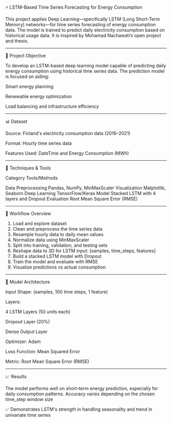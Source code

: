⚡ LSTM-Based Time Series Forecasting for Energy Consumption

This project applies Deep Learning—specifically LSTM (Long Short-Term Memory) networks—for time series forecasting of energy consumption data. The model is trained to predict daily electricity consumption based on historical usage data. It is inspired by Mohamad Nachawati’s open project and thesis.


---

📌 Project Objective

To develop an LSTM-based deep learning model capable of predicting daily energy consumption using historical time series data. The prediction model is focused on aiding:

Smart energy planning

Renewable energy optimization

Load balancing and infrastructure efficiency



---

📊 Dataset

Source: Finland's electricity consumption data (2016–2021)

Format: Hourly time series data

Features Used: DateTime and Energy Consumption (MWh)



---

🧠 Techniques & Tools

Category	Tools/Methods

Data Preprocessing	Pandas, NumPy, MinMaxScaler
Visualization	Matplotlib, Seaborn
Deep Learning	TensorFlow/Keras
Model	Stacked LSTM with 4 layers and Dropout
Evaluation	Root Mean Square Error (RMSE)



---

🔄 Workflow Overview

1. Load and explore dataset
2. Clean and preprocess the time series data
3. Resample hourly data to daily mean values
4. Normalize data using MinMaxScaler
5. Split into training, validation, and testing sets
6. Reshape data to 3D for LSTM input: [samples, time_steps, features]
7. Build a stacked LSTM model with Dropout
8. Train the model and evaluate with RMSE
9. Visualize predictions vs actual consumption


---

🧪 Model Architecture

Input Shape: (samples, 100 time steps, 1 feature)

Layers:

4 LSTM Layers (50 units each)

Dropout Layer (20%)

Dense Output Layer


Optimizer: Adam

Loss Function: Mean Squared Error

Metric: Root Mean Square Error (RMSE)



---

📈 Results

The model performs well on short-term energy prediction, especially for daily consumption patterns. Accuracy varies depending on the chosen time_step window size

✅ Demonstrates LSTM's strength in handling seasonality and trend in univariate time series
